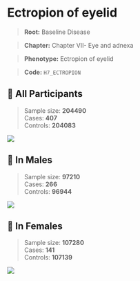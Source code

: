 # Ectropion of eyelid

> **Root:** Baseline Disease  

> **Chapter:** Chapter VII- Eye and adnexa  

> **Phenotype:** Ectropion of eyelid  

> **Code:** `H7_ECTROPION`

## 🧪 All Participants  
> Sample size: **204490**  
> Cases: **407**  
> Controls: **204083**
<img src="/Disease/Figures/ALL/Incidence/H7_ECTROPION.png"/>
<CsvTable src="/Disease/Data/ALL/Incidence/COX_H7_ECTROPION.csv" label="🔍 View full results" />

## 👨 In Males  
> Sample size: **97210**  
> Cases: **266**  
> Controls: **96944**
<img src="/Disease/Figures/Male/Incidence/H7_ECTROPION.png"/>
<CsvTable src="/Disease/Data/Male/Incidence/COX_H7_ECTROPION.csv" label="🔍 View full results" />

## 👩 In Females  
> Sample size: **107280**  
> Cases: **141**  
> Controls: **107139**
<img src="/Disease/Figures/Female/Incidence/H7_ECTROPION.png"/>
<CsvTable src="/Disease/Data/Female/Incidence/COX_H7_ECTROPION.csv" label="🔍 View full results" />
